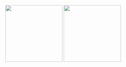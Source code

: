 <div>
  <img height='180px' src='https://github-readme-stats.vercel.app/api?username=luizacastelar&count_private=true&show_icons=true&theme=moltack&hide_rank=true&include_all_commits=true'>
  
  <img height='180px' src='https://github-readme-stats.vercel.app/api/top-langs/?username=luizacastelar&theme=moltack'>
</div>
    
